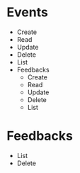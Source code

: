 # Events
* Create
* Read
* Update
* Delete
* List
* Feedbacks
    - Create
    - Read
    - Update
    - Delete
    - List

# Feedbacks
* List
* Delete
